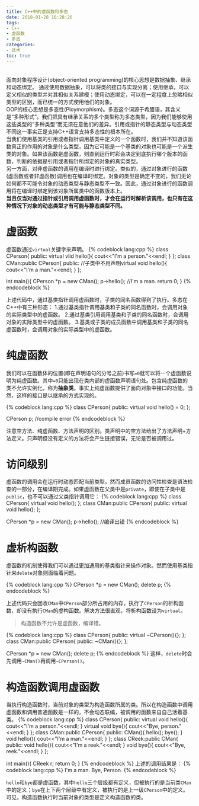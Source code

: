 ```yaml
---
title: C++中的虚函数和多态
date: 2018-01-28 16:28:26
tags:
- C++
- 虚函数
- 多态
categories:
- 技术
toc: true
---
```

<br>  面向对象程序设计(object-oriented programming)的核心思想是数据抽象、继承和动态绑定。    通过使用数据抽象，可以将类的接口与实现分离；使用继承，可以定义相似的类型并对其相似关系建模；使用动态绑定，可以在一定程度上忽略相似类型的区别，而已统一的方式使用他们的对象。<!--more--><br>
OOP的核心思想是多态性(Ploymorphism)。多态这个词源于希腊语，其含义是“多种形式”。我们把具有继承关系的多个类型称为多态类型，因为我们能够使用这些类型的“多种类型”而无须在意他们的差异。引用或指针的静态类型与动态类型不同这一事实正是支持C++语言支持多态性的根本所在。<br>
当我们使用基类的引用或者指针调用基类中定义的一个函数时，我们并不知道该函数真正的作用的对象是什么类型，因为它可能是一个基类的对象也可能是一个派生类的对象。如果该函数是虚函数，则直到运行时彩会决定到底执行哪个版本的函数，判断的依据是引用或者指针所绑定的对象的真实类型。<br>
另一方面，对非虚函数的调用在编译时进行绑定。类似的，通过对象进行的函数(虚函数或者非虚函数)调用也在编译时绑定。对象的类型是确定不变的，我们无论如何都不可能令对象的动态类型与静态类型不一致。因此，通过对象进行的函数调用将在编译时绑定到该对象所属类中的函数版本上。<br>
**当且仅当对通过指针或引用调用虚函数时，才会在运行时解析该调用，也只有在这种情况下对象的动态类型才有可能与静态类型不同。**
# 虚函数
虚函数通过`virtual`关键字来声明。
{% codeblock lang:cpp %}
class CPerson{
    public:
        virtual vlid hello(){
            cout<<"I'm a person."<<endl;
        }
};
class CMan:public CPerson{
    public:
        //子类中不用声明virtual
        void hello(){
            cout<<"I'm a man."<<endl;
        }
};

int main(){
    CPerson *p = new CMan();
    p->hello();
    //I'm a man.
    return 0;
}
{% endcodeblock %}

上述代码中，通过基类指针调用虚函数时，子类的同名函数得到了执行。多态在C++中有三种形态：
1.通过基类指针调用基类和子类的同名函数时，会调用对象的实际类型中的虚函数。
2.通过基类引用调用基类和子类的同名函数时，会调用对象的实际类型中的虚函数。
3.基类或子类的成员函数中调用基类和子类的同名虚函数时，会调用对象的实际类型中的虚函数。

# 纯虚函数

我们可以在函数体的位置(即在声明语句的分号之前)书写`=0`就可以将一个虚函数说明为纯虚函数。其中`=0`只能出现在类内部的虚函数声明语句处。包含纯虚函数的类不允许实例化，称为**抽象类**。事实上纯虚函数提供了面向对象中接口的功能。当然，这样的接口是以继承的方式实现的。

{% codeblock lang:cpp %}
class CPerson{
    public:
        virtual void hello() = 0;
};

CPerson p; //compile error
{% endcodeblock %}

注意空方法、纯虚函数、方法声明的区别。类声明中的空方法给出了方法声明+方法定义。只声明但没有定义的方法将会产生链接错误，无论是否被调用过。
# 访问级别
虚函数的调用会在运行时动态匹配当前类型，然而成员函数的访问性检查是语法检查的一部分，在编译期完成。如果虚函数在父类中是`private`，即使在子类中是`public`，也不可以通过父类指针调用它：
{% codeblock lang:cpp %}
class CPerson{
    virtual void hello();
};
class CMan:public CPerson{
    public:
        virtual void hello();
};

CPerson *p = new CMan();
p->hello(); //编译出错
{% endcodeblock %}
# 虚析构函数
虚函数的机制使得我们可以通过更加通用的基类指针来操作对象。然而使用基类指针来`delete`对象则面临着问题。

{% codeblock lang:cpp %}
CPerson *p = new CMan();
delete p;
{% endcodeblock %}

上述代码只会回收`CMan`中`CPerson`部分所占用的内存，执行了`CPerson`的析构函数，却没有执行`CMan`的虚构函数。解决方法很直观，将析构函数设为`virtual`。
>构造函数不允许是虚函数，编译错。

{% codeblock lang:cpp %}
class CPerson{
    public:
        virtual ~CPerson(){};
};
class CMan:public CPerson{
    public:
        ~CMan(){};
};

CPerson *p = new CMan();
delete p;
{% endcodeblock %}
这样，`delete`时会先调用`~CMan()`再调用`~CPerson()`。
# 构造函数调用虚函数
当执行构造函数时，当前对象的类型为构造函数所属的类。所以在构造函数中调用虚函数和调用普通函数是一样的，不会动态联编，被调用的函数来自自己活着基类。
{% codeblock lang:cpp %}
class CPerson{
    public:
        virtual void hello(){
            cout<<"I'm a person."<<endl;
        }
        virtual void bye(){
            cout<<"Bye, person."<<endl;
        }
};
class CMan:public CPerson{
    public:
        CMan(){
            hello();
            bye();
        }
        void hello(){
            cout<<"I'm a man."<<endl;
        }
};
class CReek:public CMan{
    public:
        void hello(){
            cout<<"I'm a reek."<<endl;
        }
        void bye(){
            cout<<"Bye, reek."<<endl;
        }
};

int main(){
    CReek r;
    return 0;
}
{% endcodeblock %}
上述的调用结果是：
{% codeblock lang:cpp %}
I'm a man.
Bye, Person.
{% endcodeblock %}

`hello`和`bye`都是虚函数，其中`hello`三个层级都有定义，但被执行的是当前类`CMan`中的定义；`bye`在上下两个层级中有定义，被执行的是上一级`CPerson`中的定义。可见，构造函数执行时当前对象的类型是定义构造函数的类。  